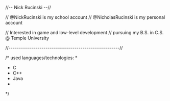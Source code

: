 //-- Nick Rucinski --//

// @NickRucinski is my school account
// @NicholasRucinski is my personal account

// Interested in game and low-level development
// pursuing my B.S. in C.S. @ Temple University

//------------------------------------------------------//

/* used languages/technologies:
 *
 * C
 * C++
 * Java
 *
 */
